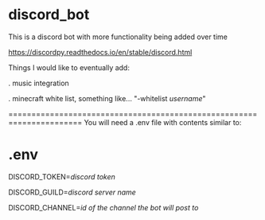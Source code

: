 # discord_bot
This is a discord bot with more functionality being added over time

https://discordpy.readthedocs.io/en/stable/discord.html

Things I would like to eventually add:

. music integration

. minecraft white list, something like... "-whitelist _username_"


======================================================================
You will need a .env file with contents similar to:

# .env
DISCORD_TOKEN=_discord token_

DISCORD_GUILD=_discord server name_

DISCORD_CHANNEL=_id of the channel the bot will post to_
